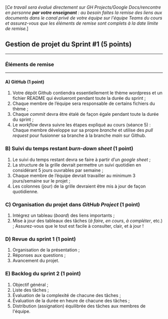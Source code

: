 [*Ce travail sera évalué directement sur GH Projects/Google Docs/rencontre en personne **par votre enseignant** : au besoin faites la remise des liens aux documents dans le canal privé de votre équipe sur l'équipe Teams du cours et assurez-vous que les éléments de remise sont complets à la date limite de remise.*]

## Gestion de projet du Sprint #1 (5 points)

---
### Éléments de remise
---

#### **A) GitHub (1 point)**
   1) Votre dépôt Github contiendra essentiellement le thème wordpress et un fichier README qui évolueront pendant toute la durée du sprint ;
   2) Chaque membre de l’équipe sera responsable de certains fichiers du thème ; 
   3) Chaque *commit* devra être étalé de façon égale pendant toute la durée du sprint ; 
   4) Le *workflow* devra suivre les étapes expliqué au cours (séance 5) : Chaque membre développe sur sa propre *branche* et utilise des *pull request* pour fusionner sa branche à la branche *main* sur Github.

### **B) Suivi du temps restant *burn-down sheet* (1 point)**
   1) Le suivi du temps restant devra se faire à partir d’un *google sheet* ;
   2) La structure de la grille devrait permettre un suivi quotidien en considérant 5 jours ouvrables par semaine ;
   3) Chaque membre de l’équipe devrait travailler au minimum 3 jours/semaine sur le projet ;
   4) Les colonnes (jour) de la grille devraient être mis à jour de façon quotidienne.

### **C) Organisation du projet dans *GitHub Project* (1 point)**
   1) Intégrez un tableau (*board*) des liens importants ;
   2) Mise à jour des tableaux des tâches (*à faire*, *en cours*, *à compléter*, etc.) ; Assurez-vous que le tout est facile à consulter, clair, et à jour !

### **D) Revue du **sprint 1** (1 point)**
   1) Organisation de la présentation ;
   2) Réponses aux questions ;
   3) Avancement du projet.

### **E) Backlog du **sprint 2** (1 point)**
   1) Objectif général ;
   2) Liste des tâches ;
   3) Évaluation de la complexité de chacune des tâches ;
   4) Évaluation de la durée en heure de chacune des tâches ;
   5) Distribution (assignation) équilibrée des tâches aux membres de l'équipe.